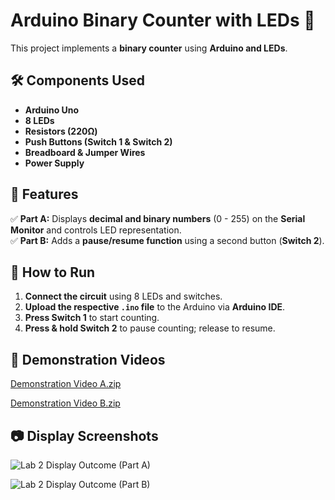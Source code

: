 # Arduino Binary Counter with LEDs 🔢

This project implements a **binary counter** using **Arduino and LEDs**.

## 🛠️ Components Used
- **Arduino Uno**
- **8 LEDs**
- **Resistors (220Ω)**
- **Push Buttons (Switch 1 & Switch 2)**
- **Breadboard & Jumper Wires**
- **Power Supply**

## 📌 Features
✅ **Part A:** Displays **decimal and binary numbers** (0 - 255) on the **Serial Monitor** and controls LED representation.  
✅ **Part B:** Adds a **pause/resume function** using a second button (**Switch 2**).  

## 🔧 How to Run
1. **Connect the circuit** using 8 LEDs and switches.
2. **Upload the respective `.ino` file** to the Arduino via **Arduino IDE**.
3. **Press Switch 1** to start counting.
4. **Press & hold Switch 2** to pause counting; release to resume.

## 🎥 Demonstration Videos
[Demonstration Video A.zip](https://github.com/user-attachments/files/19199098/Demonstration.Video.A.zip)

[Demonstration Video B.zip](https://github.com/user-attachments/files/19199102/Demonstration.Video.B.zip)

## 📷 Display Screenshots
![Lab 2 Display Outcome (Part A)](https://github.com/user-attachments/assets/c5c53406-b82e-4b30-a357-83972eff5342)

![Lab 2 Display Outcome (Part B)](https://github.com/user-attachments/assets/25580c93-021c-4242-81a7-1788544be529)
